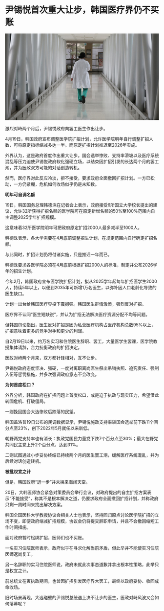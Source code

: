 # 尹锡悦首次重大让步，韩国医疗界仍不买账

![43c362d167a5cf8aa4fc758e15b354f8.jpg](https://raw.githubusercontent.com/qqhsx/qqnews_image/main/2024/04/21/尹锡悦首次重大让步，韩国医疗界仍不买账/43c362d167a5cf8aa4fc758e15b354f8.jpg)

激烈对峙两个月后，尹锡悦政府向罢工医生作出让步。

4月19日，韩国政府宣布调整医学院扩招计划，允许医学院明年自行调整扩招人数，可将原定指标缩减多达一半。而原定扩招计划推迟至2026年实施。

外界认为，这是政府首度作出重大让步。国会选举惨败、支持率滑坡以及医疗系统混乱等压力迫使尹锡悦政府软化强硬立场，以结束因扩招引发的长达两个月的罢工潮，并为医政双方可能的对话创造转机。

然而，医疗界对此反应冷淡，拒不接受，要求政府全面撤回扩招计划。一方已松动，一方仍紧绷，危机如何收场似乎仍是未知数。

**明年可自调名额**

19日，韩国国务总理韩德洙在记者会上表示，政府接受6所国立大学校长提出的建议，允许32所获得扩招名额的医学院可在原定新增名额的50%至100%范围内自主调整2025学年扩招规模。

这意味着32所医学院明年可把政府原定扩招2000人最多减半至1000人。

韩德洙表示，各大学需要在4月底前调整招生计划，在规定范围内自行确定扩招名额。

与此同时，扩招计划仍将付诸实施，只是推迟一年而已。

韩德洙要求各医学院必须在4月底前根据扩招2000人的标准，制定并公布2026学年的招生计划。

今年2月，韩国政府宣布医学院扩招计划，拟从2025学年起每年扩招医学生2000人，持续5年以上，以便到2035年可新增1万名医生，以弥补因人口老龄化导致的医生缺口。

计划一出台给韩国医疗界投下震撼弹。韩国医生群情激愤，强烈反对扩招。

医疗界不认同“医生短缺说”，并认为扩招无法解决医疗资源分配不均等问题。

但韩国舆论指出，医生反对扩招是因为私营医疗机构占医疗机构总数95%以上，扩招意味着更多的竞争对手和更少的利润。

自2月19日以来，约万名实习和住院医生辞职、罢工，大量医学生罢课，医学院教授集体请辞，合力抗衡政府的扩招决定。

医政对峙两个月来，双方都针锋相对，互不让步。

尹锡悦政府态度坚决、强硬，一度对离职离岗医生祭出吊销执照、追究责任、强制入伍等惩罚措施，并多次强调政府意志不会改变。

**为何首度松口？**

外界分析，韩国政府在扩招问题上首度松口，或是迫于执政与现实压力，希望借此转圜危机、打破僵局。

一则挽回国会大选惨败后跌落的民望。

韩国盖洛普19日公布的民调数据显示，尹锡悦施政支持率较国会选举前下跌11个百分点至23%，创下2022年5月就任以来新低。

朝野两党支持率也有消长：执政党国民力量党下跌7个百分点至30%；最大在野党共同民主党上升2个百分点，达到31%。

二则试图通过小步妥协终结已持续两个月的医生罢工潮，缓解医疗系统混乱，并为后续对话创造转机。

**被批权宜之计**

但是，韩国政府“退一步”并未换来海阔天空。

20日，大韩医师协会紧急对策委员会举行会议，对政府提出的自主扩招方案表示“不能接受”，称其不是根本解决之道，仍要求政府全面撤回扩招计划，并称政府只剩一周时间来找出解决方案。

韩国全国医科大学教授协议会相关人士也表示，坚持回归原点讨论医学院扩招的立场不变，即便政府缩减扩招规模，协议会仍将提交辞职申请，并且不会撤回缩短工作时间措施。

面对政府暂时松绑扩招，医师们也不买账。

一名实习住院医师表示，政府似乎在寻求化解当前矛盾，但此举并不能使实习住院医师返岗复工。

另一名辞职的实习住院医师说，政府未就此次事态道歉并拿出根本性策略，此举只是权宜之计。

前总统文在寅执政期间，也曾因扩招引发医疗界大罢工，最终以政府妥协、收回成命收场。

旧时场景再现，大选碰壁的尹锡悦总统遇上决不让步的医生，医政对峙风波又会如何落幕呢？

